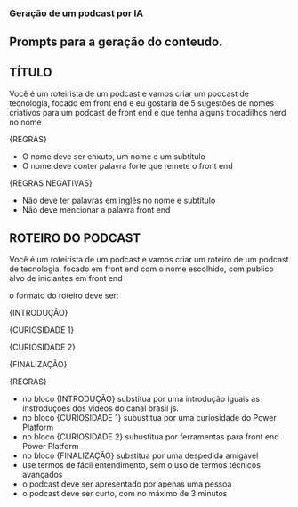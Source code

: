 ### Geração de um podcast por IA

## Prompts para a geração do conteudo.

## TÍTULO

Você é um roteirista de um podcast e vamos criar um podcast de tecnologia, focado em front end e eu gostaria de 5 sugestões de nomes criativos para um podcast de front end e que tenha alguns trocadilhos nerd no nome 

{REGRAS}

- O nome deve ser enxuto, um nome e um subtítulo 
- O nome deve conter palavra forte que remete o front end 

{REGRAS NEGATIVAS}

- Não deve ter palavras em inglês no nome e subtítulo 
- Não deve mencionar a palavra front end

## ROTEIRO DO PODCAST

Você é um roteirista de um podcast e vamos criar um roteiro de um podcast de tecnologia, focado em front end com o nome escolhido, com publico alvo de iniciantes em front end

o formato do roteiro deve ser:

{INTRODUÇÃO}

{CURIOSIDADE 1}

{CURIOSIDADE 2}

{FINALIZAÇÃO}

{REGRAS}

- no bloco {INTRODUÇÃO} substitua por uma introdução iguais as instroduçoes dos videos do canal brasil js.
- no bloco {CURIOSIDADE 1} subustitua por uma curiosidade do Power Platform
- no bloco {CURIOSIDADE 2} subustitua por ferramentas para front end Power Platform
- no bloco {FINALIZAÇÃO} substitua por uma despedida amigável
- use termos de fácil entendimento, sem o uso de termos técnicos avançados
- o podcast deve ser apresentado por apenas uma pessoa
- o podcast deve ser curto, com no máximo de 3 minutos
